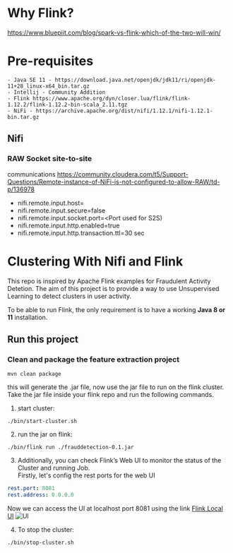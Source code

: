 # Why Flink?

https://www.bluepiit.com/blog/spark-vs-flink-which-of-the-two-will-win/

# Pre-requisites

    - Java SE 11 - https://download.java.net/openjdk/jdk11/ri/openjdk-11+28_linux-x64_bin.tar.gz
    - Intellij - Community Addition
    - Flink https://www.apache.org/dyn/closer.lua/flink/flink-1.12.2/flink-1.12.2-bin-scala_2.11.tgz
    - NiFi - https://archive.apache.org/dist/nifi/1.12.1/nifi-1.12.1-bin.tar.gz

## Nifi

### RAW Socket site-to-site

  communications https://community.cloudera.com/t5/Support-Questions/Remote-instance-of-NiFi-is-not-configured-to-allow-RAW/td-p/136978
  
  - nifi.remote.input.host=<FQDN of Host>             
  - nifi.remote.input.secure=false                   
  - nifi.remote.input.socket.port=<Port used for S2S)
  - nifi.remote.input.http.enabled=true                
  - nifi.remote.input.http.transaction.ttl=30 sec

# Clustering With Nifi and Flink

This repo is inspired by  Apache Flink examples for Fraudulent Activity Detetion. The aim of this project is to provide a way to use
Unsupervised Learning to detect clusters in user activity.


To be able to run Flink, the only requirement is to have a working **Java 8 or 11** installation.

## Run this project

### Clean and package the feature extraction project

```mvn
mvn clean package
```

this will generate the .jar file, now use the jar file to run on the flink cluster. Take the jar file inside your flink
repo and run the following commands.

1) start cluster:

```mvn
./bin/start-cluster.sh
```

2) run the jar on flink:

```mvn
./bin/flink run ./frauddetection-0.1.jar
```

3) Additionally, you can check Flink’s Web UI to monitor the status of the Cluster and running Job.
   <br>Firstly, let's config the rest ports for the web UI

```yml
rest.port: 8081
rest.address: 0.0.0.0

```

Now we can access the UI at localhost port 8081 using the link [Flink Local UI](http://localhost:8081)
![UI](https://github.com/blurred-machine/Flink-Fraud-Detection-with-DataStream-API/blob/main/images/ui.png)

4) To stop the cluster:

```mvn
./bin/stop-cluster.sh
```




